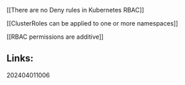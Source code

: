 
[[There are no Deny rules in Kubernetes RBAC]]

[[ClusterRoles can be applied to one or more namespaces]]

[[RBAC permissions are additive]]

## Links:



202404011006